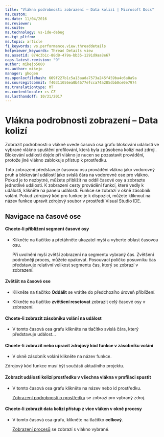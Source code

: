 ```yaml
---
title: "Vlákna podrobnosti zobrazení – Data kolizí | Microsoft Docs"
ms.custom: 
ms.date: 11/04/2016
ms.reviewer: 
ms.suite: 
ms.technology: vs-ide-debug
ms.tgt_pltfrm: 
ms.topic: article
f1_keywords: vs.performance.view.threaddetails
helpviewer_keywords: Thread Details view
ms.assetid: 874c3b1c-88d8-479a-bb35-1291d9aa8e67
caps.latest.revision: "9"
author: mikejo5000
ms.author: mikejo
manager: ghogen
ms.openlocfilehash: 669f227b1c5a13aada7573a245f459ba4c6a8a9a
ms.sourcegitcommit: f40311056ea0b4677efcca74a285dbb0ce0e7974
ms.translationtype: MT
ms.contentlocale: cs-CZ
ms.lasthandoff: 10/31/2017
---
```

# <a name="thread-details-view---contention-data"></a>Vlákna podrobnosti zobrazení – Data kolizí
Zobrazit podrobnosti o vlákně uvede časová osa grafu blokování událostí ve vybrané vlákno spuštění profilování, která byla způsobena kolizí nad zdroji. Blokování události dojde při vlákno je nucen se pozastavit provádění, protože jiné vlákno zablokuje přístup k prostředku.  
  
 Toto zobrazení představuje časovou osu provádění vlákna jako vodorovný pruh a blokování událostí jako svislá čára na vodorovné ose pro vlákno. Pokud je to nezbytné, můžete přiblížit na oddíl časové osy a zobrazte jednotlivé události. K zobrazení cesty provádění funkcí, které vedly k události, klikněte na panelu událostí. Funkce se zobrazí v okně zásobník volání. Pokud zdrojový kód pro funkce je k dispozici, můžete kliknout na název funkce upravit zdrojový soubor v prostředí Visual Studio IDE.  
  
## <a name="navigating-the-timeline"></a>Navigace na časové ose  
  
#### <a name="to-zoom-in-on-a-timeline-segment"></a>Chcete-li přiblížení segment časové osy  
  
-   Klikněte na tlačítko a přetáhněte ukazatel myši a vyberte oblast časovou osu.  
  
     Při uvolnění myši zvětší zobrazení na segmentu vybraný čas. Zvětšení podrobněji proces, můžete opakovat. Posouvací políčko posuvníku čas představuje relativní velikost segmentu čas, který se zobrazí v zobrazení.  
  
#### <a name="to-zoom-out-on-a-timeline"></a>Zvětšit na časové ose  
  
-   Klikněte na tlačítko **Oddálit** se vrátíte do předchozího úroveň přiblížení.  
  
-   Klikněte na tlačítko **zvětšení resetovat** zobrazit celý časové osy v zobrazení.  
  
#### <a name="to-view-the-call-stack-of-an-event"></a>Chcete-li zobrazit zásobníku volání na událost  
  
-   V tomto časová osa grafu klikněte na tlačítko svislá čára, který představuje událost...  
  
#### <a name="to-view-or-edit-the-source-code-of-a-function-in-the-call-stack"></a>Chcete-li zobrazit nebo upravit zdrojový kód funkce v zásobníku volání  
  
-   V okně zásobník volání klikněte na název funkce.  
  
 Zdrojový kód funkce musí být součástí aktuálního projektu.  
  
#### <a name="to-view-the-contention-events-of-a-resource-in-all-threads-in-the-profiling-run"></a>Zobrazit události kolizí prostředku v všechna vlákna v profilaci spustit  
  
-   V tomto časová osa grafu klikněte na název nebo id prostředku.  
  
     [Zobrazení podrobností o prostředku](../profiling/resource-details-view-contention-data.md) se zobrazí pro vybraný zdroj.  
  
#### <a name="to-view-the-thread-contention-data-in-the-processes-window"></a>Chcete-li zobrazit data kolizí přístup z více vláken v okně procesy  
  
-   V tomto časová osa grafu, klikněte na tlačítko **celkový**.  
  
     [Zobrazení procesů](../profiling/process-view-contention-data.md) se zobrazí s vlákno vybrané.